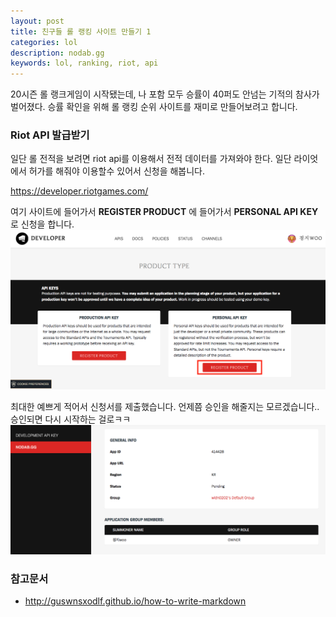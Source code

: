 ```yaml
---
layout: post
title: 친구들 롤 랭킹 사이트 만들기 1
categories: lol
description: nodab.gg
keywords: lol, ranking, riot, api
---
```


20시즌 롤 랭크게임이 시작됐는데, 나 포함 모두 승률이 40퍼도 안넘는 기적의 참사가 벌어졌다. 
승률 확인을 위해 롤 랭킹 순위 사이트를 재미로 만들어보려고 합니다.

### Riot API 발급받기

일단 롤 전적을 보려면 riot api를 이용해서 전적 데이터를 가져와야 한다. 일단 라이엇에서 허가를 해줘야 이용할수 있어서 신청을 해봅니다.

<https://developer.riotgames.com/>

여기 사이트에 들어가서 **REGISTER PRODUCT** 에 들어가서 **PERSONAL API KEY** 로 신청을 합니다.
![riotapi1](/images/posts/riotapi1.png)

최대한 예쁘게 적어서 신청서를 제출했습니다. 언제쯤 승인을 해줄지는 모르겠습니다.. 승인되면 다시 시작하는 걸로ㅋㅋ
![riotapi2](/images/posts/riotapi2.png)

### 참고문서

* <http://guswnsxodlf.github.io/how-to-write-markdown>
